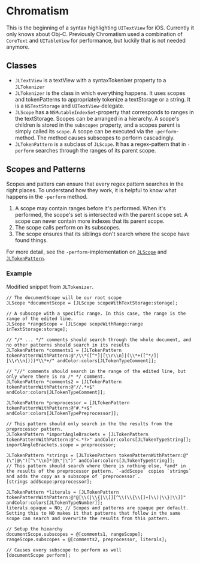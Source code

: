 Chromatism
==========

This is the beginning of a syntax highlighting `UITextView` for iOS. Currently it only knows about Obj-C. Previously Chromatism used a combination of `CoreText` and `UITableView` for performance, but luckily that is not needed anymore.

## Classes
- `JLTextView` is a textView with a syntaxTokenixer property to a `JLTokenizer`
- `JLTokenizer` is the class in which everything happens. It uses scopes and tokenPatterns to appropriately tokenize a textStorage or a string. It is a `NSTextStorage` and `UITextView`-delegate.
- `JLScope` has a `NSMutableIndexSet`-property that corresponds to ranges in the textStorage. Scopes can be arranged in a hierarchy. A scope's children is stored in the `subscopes` property, and a scopes parent is simply called its `scope`. A scope can be executed via the `-perform`-method. The method causes subscopes to perform cascadingly. 
- `JLTokenPattern` is a subclass of `JLScope`. It has a regex-pattern that in `-perform` searches through the ranges of its parent scope.

## Scopes and Patterns
Scopes and patters can ensure that every regex pattern searches in the right places. To understand how they work, it is helpful to know what happens in the `-perform` method.

1. A scope may contain ranges before it's performed. When it's performed, the scope's set is intersected with the parent scope set. A scope can never contain more indexes that its parent scope.
2. The scope calls perform on its subscopes.
3. The scope ensures that its siblings don't search where the scope have found things.

For more detail, see the `-perform`-implementation on [`JLScope`](https://github.com/Anviking/Chromatism/blob/master/Chromatism/Chromatism/JLScope.m#65) and [`JLTokenPattern`](https://github.com/Anviking/Chromatism/blob/master/Chromatism/Chromatism/JLTokenPattern.m#56).

### Example
Modified snippet from `JLTokenizer`.

````objc
// The documentScope will be our root scope
JLScope *documentScope = [JLScope scopeWithTextStorage:storage];

// A subscope with a specific range. In this case, the range is the range of the edited line.
JLScope *rangeScope = [JLScope scopeWithRange:range inTextStorage:storage];

// "/* ... */" comments should search through the whole document, and no other patterns should search in its results
JLTokenPattern *comments1 = [JLTokenPattern tokenPatternWithPattern:@"/\\*([^*]|[\\r\\n]|(\\*+([^*/]|[\\r\\n])))*\\*+/" andColor:colors[JLTokenTypeComment]];

// "//" comments should search in the range of the edited line, but only where there is no /* */ comment.
JLTokenPattern *comments2 = [JLTokenPattern tokenPatternWithPattern:@"//.*+$" andColor:colors[JLTokenTypeComment]];

JLTokenPattern *preprocessor = [JLTokenPattern tokenPatternWithPattern:@"#.*+$" andColor:colors[JLTokenTypePreprocessor]];

// This pattern should only search in the the results from the preprocessor pattern.
JLTokenPattern *importAngleBrackets = [JLTokenPattern tokenPatternWithPattern:@"<.*?>" andColor:colors[JLTokenTypeString]];
importAngleBrackets.scope = preprocessor;

JLTokenPattern *strings = [JLTokenPattern tokenPatternWithPattern:@"(\"|@\")[^\"\\n]*(@\"|\")" andColor:colors[JLTokenTypeString]];
// This pattern should search where there is nothing else, *and* in the results of the preprocessor pattern. `-addScope` copies `strings` and adds the copy as a subscope of `preprocessor`.
[strings addScope:preprocessor];

JLTokenPattern *literals = [JLTokenPattern tokenPatternWithPattern:@"@[\\(|\\{|\\[][^\\(\\{\\[]+[\\)|\\}|\\]]" andColor:colors[JLTokenTypeNumber]];
literals.opaque = NO; // Scopes and patterns are opaque per default. Setting this to NO makes it that patterns that follow in the same scope can search and overwrite the results from this pattern.

// Setup the hiearchy
documentScope.subscopes = @[comments1, rangeScope];
rangeScope.subscopes = @[comments2, preprocessor, literals];

// Causes every subscope to perform as well
[documentScope perform];
````


